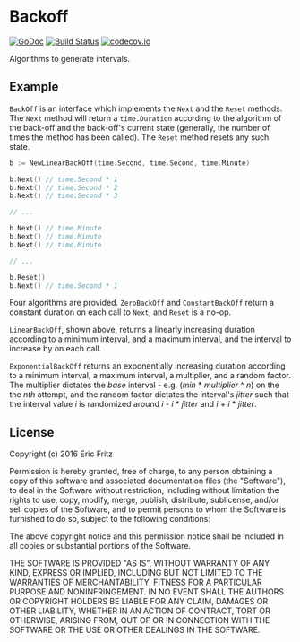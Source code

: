 # Backoff

[![GoDoc](https://godoc.org/github.com/efritz/backoff?status.svg)](https://godoc.org/github.com/efritz/backoff)
[![Build Status](https://secure.travis-ci.org/efritz/backoff.png)](http://travis-ci.org/efritz/backoff)
[![codecov.io](http://codecov.io/github/efritz/backoff/coverage.svg?branch=master)](http://codecov.io/github/efritz/backoff?branch=master)

Algorithms to generate intervals.

## Example

`BackOff` is an interface which implements the `Next` and the `Reset` methods.
The `Next` method will return a `time.Duration` according to the algorithm of
the back-off and the back-off's current state (generally, the number of times
the method has been called). The `Reset` method resets any such state.

```go
b := NewLinearBackOff(time.Second, time.Second, time.Minute)

b.Next() // time.Second * 1
b.Next() // time.Second * 2
b.Next() // time.Second * 3

// ...

b.Next() // time.Minute
b.Next() // time.Minute
b.Next() // time.Minute

// ...

b.Reset()
b.Next() // time.Second * 1
```

Four algorithms are provided. `ZeroBackOff` and `ConstantBackOff` return a
constant duration on each call to `Next`, and `Reset` is a no-op.

`LinearBackOff`, shown above, returns a linearly increasing duration according
to a minimum interval, and a maximum interval, and the interval to increase by
on each call.

`ExponentialBackOff` returns an exponentially increasing duration according to
a minimum interval, a maximum interval, a multiplier, and a random factor. The
multiplier dictates the *base* interval - e.g. (*min* * *multiplier* ^ *n*) on
the the *nth* attempt, and the random factor dictates the interval's *jitter*
such that the interval value *i* is randomized around *i* - *i* * *jitter* and
*i* + *i* * *jitter*.

## License

Copyright (c) 2016 Eric Fritz

Permission is hereby granted, free of charge, to any person obtaining a copy
of this software and associated documentation files (the "Software"), to deal
in the Software without restriction, including without limitation the rights
to use, copy, modify, merge, publish, distribute, sublicense, and/or sell
copies of the Software, and to permit persons to whom the Software is
furnished to do so, subject to the following conditions:

The above copyright notice and this permission notice shall be included in
all copies or substantial portions of the Software.

THE SOFTWARE IS PROVIDED "AS IS", WITHOUT WARRANTY OF ANY KIND, EXPRESS OR
IMPLIED, INCLUDING BUT NOT LIMITED TO THE WARRANTIES OF MERCHANTABILITY,
FITNESS FOR A PARTICULAR PURPOSE AND NONINFRINGEMENT. IN NO EVENT SHALL THE
AUTHORS OR COPYRIGHT HOLDERS BE LIABLE FOR ANY CLAIM, DAMAGES OR OTHER
LIABILITY, WHETHER IN AN ACTION OF CONTRACT, TORT OR OTHERWISE, ARISING FROM,
OUT OF OR IN CONNECTION WITH THE SOFTWARE OR THE USE OR OTHER DEALINGS IN
THE SOFTWARE.
